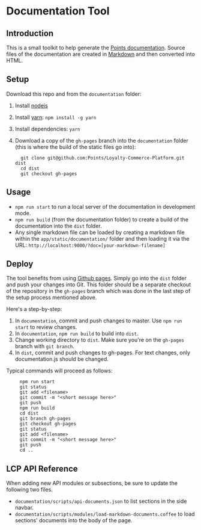 # Documentation Tool

## Introduction

This is a small toolkit to help generate the [Points
documentation](http://points.github.io/Loyalty-Commerce-Platform/). Source files
of the documentation are created in
[Markdown](http://daringfireball.net/projects/markdown/) and then converted
into HTML.

## Setup

Download this repo and from the `documentation` folder:

1. Install [nodejs](http://nodejs.org/)
1. Install [yarn](https://yarnpkg.com/en/docs/install): `npm install -g yarn`
1. Install dependencies: `yarn`
1. Download a copy of the `gh-pages` branch into the `documentation` folder
   (this is where the build of the static files go into):

         git clone git@github.com:Points/Loyalty-Commerce-Platform.git dist
         cd dist
         git checkout gh-pages

## Usage

- `npm run start` to run a local server of the documentation in development mode.
- `npm run build` (from the documentation folder) to create a build of the documentation into the `dist` folder.
- Any single markdown file can be loaded by creating a markdown file within the
  `app/static/documentation/` folder and then loading it via the URL:
  `http://localhost:9000/?doc=[your-markdown-filename]`

## Deploy

The tool benefits from using [Github pages](http://pages.github.com/). Simply go
into the `dist` folder and push your changes into Git. This folder should be a
separate checkout of the repository in the `gh-pages` branch which was done in the
last step of the setup process mentioned above.

Here's a step-by-step:
1. In `documentation`, commit and push changes to master. Use `npm run start` to review changes.
1. In `documentation`, `npm run build` to build into `dist`.
1. Change working directory to `dist`. Make sure you're on the `gh-pages` branch with `git branch`.
1. In `dist`, commit and push changes to gh-pages. For text changes, only documentation.js should be changed.

Typical commands will proceed as follows:

         npm run start
         git status
         git add <filename>
         git commit -m "<short message here>"
         git push
         npm run build
         cd dist
         git branch gh-pages
         git checkout gh-pages
         git status
         git add <filename>
         git commit -m "<short message here>"
         git push
         cd ..

## LCP API Reference

When adding new API modules or subsections, be sure to update the following two files.
- `documentation/scripts/api-documents.json` to list sections in the side navbar.
- `documentation/scripts/modules/load-markdown-documents.coffee` to load sections' documents into the body of the page.